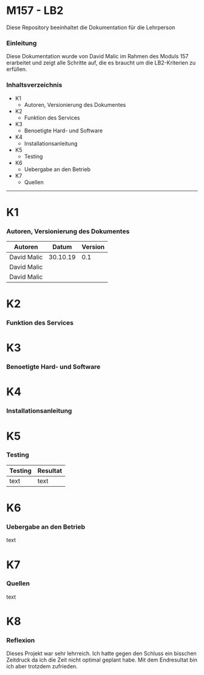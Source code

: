 M157 - LB2
======

Diese Repository beeinhaltet die Dokumentation für die Lehrperson

### Einleitung
Diese Dokumentation wurde von David Malic im Rahmen des Moduls 157 erarbeitet und zeigt alle Schritte auf, die es braucht um die LB2-Kriterien zu erfüllen.

### Inhaltsverzeichnis

* K1
  * Autoren, Versionierung des Dokumentes 
* K2
  * Funktion des Services  
* K3
  * Benoetigte Hard- und Software
* K4
  * Installationsanleitung
* K5
  * Testing 
* K6
  * Uebergabe an den Betrieb
* K7
  * Quellen
___

K1
======

### Autoren, Versionierung des Dokumentes 

| Autoren      | Datum    | Version  |                                
| -------------|----------|----------|
| David Malic  | 30.10.19 |   0.1      |
| David Malic  | 		  |		     |
| David Malic  |          | 		 |


K2
======

### Funktion des Services



K3
======

### Benoetigte Hard- und Software 


K4
======

###  Installationsanleitung



K5
======

### Testing  

| Testing                                                                                                                               | Resultat                                                                                                               |
| -------------------------------------------------------------------------------------------------------------------------------------- | ---------------------------------------------------------------------------------------------------------------------- |
| text                                                                        															 | text   														                                                         |





K6
======

### Uebergabe an den Betrieb

text


K7
======

### Quellen

text


K8
======

### Reflexion

Dieses Projekt war sehr lehrreich. Ich hatte gegen den Schluss ein bisschen Zeitdruck da ich die Zeit nicht optimal geplant habe. Mit dem Endresultat bin ich aber trotzdem zufrieden.  